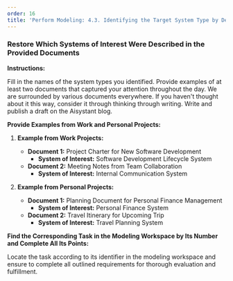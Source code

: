 ```yaml
---
order: 16
title: 'Perform Modeling: 4.3. Identifying the Target System Type by Descriptions'
---
```


### Restore Which Systems of Interest Were Described in the Provided Documents

**Instructions:**

Fill in the names of the system types you identified. Provide examples of at least two documents that captured your attention throughout the day. We are surrounded by various documents everywhere. If you haven't thought about it this way, consider it through thinking through writing. Write and publish a draft on the Aisystant blog.

**Provide Examples from Work and Personal Projects:**

1. **Example from Work Projects:**
   - **Document 1:** Project Charter for New Software Development
     - **System of Interest:** Software Development Lifecycle System
   - **Document 2:** Meeting Notes from Team Collaboration
     - **System of Interest:** Internal Communication System

2. **Example from Personal Projects:**
   - **Document 1:** Planning Document for Personal Finance Management
     - **System of Interest:** Personal Finance System
   - **Document 2:** Travel Itinerary for Upcoming Trip
     - **System of Interest:** Travel Planning System

**Find the Corresponding Task in the Modeling Workspace by Its Number and Complete All Its Points:** 

Locate the task according to its identifier in the modeling workspace and ensure to complete all outlined requirements for thorough evaluation and fulfillment.